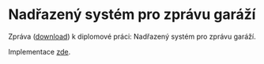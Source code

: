 # Nadřazený systém pro zprávu garáží

Zpráva ([download](https://github.com/ggljzr/mi-dip/raw/master/DP_Cervenka_Ondrej_2018.pdf)) k diplomové práci: Nadřazený systém pro zprávu garáží.

Implementace [zde](https://github.com/ggljzr/mi-dip-impl).

